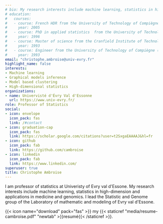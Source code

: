 ```yaml
---
# bio: My research interests include machine learning, statistics in high-dimension and applications in medicine and genomics.
# education:
#   courses:
#   - course: French HDR from the University of Technology of Compiègne (France)
#     year: 2005
#   - course: PhD in applied statistics  from the University of Technology of Compiègne (France)
#     year: 1996
#   - course: Master of science from the Cranfield Institute of Technology (UK).
#     year: 1993
#   - course: Engineer from the University of Technology of Compiègne (UTC, France)
#     year: 1993
email: "christophe.ambroise@univ-evry.fr"
highlight_name: false
interests:
- Machine learning
- Graphical models inference
- Model based clustering
- High-dimensional statistics
organizations:
- name: Univervisté d'Évry Val d'Essonne
  url: https://www.univ-evry.fr/
role: Professor of Statistics
social:
- icon: envelope
  icon_pack: fas
  link: /#contact
- icon: graduation-cap
  icon_pack: fas
  link: https://scholar.google.com/citations?user=t2SxgaEAAAAJ&hl=fr
- icon: github
  icon_pack: fab
  link: https://github.com/cambroise
- icon: linkedin
  icon_pack: fab
  link: https://www.linkedin.com/
superuser: true
title: Christophe Ambroise
---
```


I am  professor of statistics at Univeristy of Evry val d'Essone. My research interests include machine learning, statistics in high-dimension and applications in medicine and genomics. I lead the Statistic and Genome group of the Laboratory of mathematic and modeling of Evry val d'Essone.


{{< icon name="download" pack="fas" >}}  my {{< staticref "media/resume-cambroise.pdf" "newtab" >}}resumé{{< /staticref >}}.

